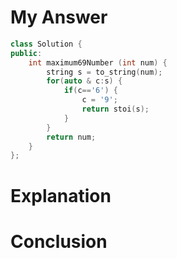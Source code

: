 # My Answer
```c++
class Solution {
public:
    int maximum69Number (int num) {
        string s = to_string(num);
        for(auto & c:s) {
            if(c=='6') {
                c = '9';
                return stoi(s);
            }
        }
        return num;
    }
};
```
# Explanation
# Conclusion